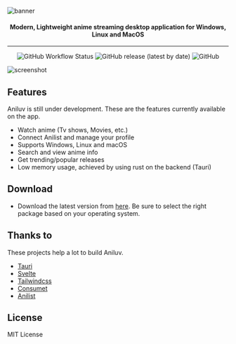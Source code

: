 ![banner](https://i.imgur.com/UY0Iv7x.png)

<h4 align="center"> Modern, Lightweight anime streaming desktop application for Windows, Linux and MacOS </h4>

---

<div align="center">

![GitHub Workflow Status](https://img.shields.io/github/actions/workflow/status/wovnep/aniluv/release.yml?style=plastic)
![GitHub release (latest by date)](https://img.shields.io/github/v/release/wovnep/aniluv)
![GitHub](https://img.shields.io/github/license/wovnep/aniluv)

</div>

![screenshot](https://i.imgur.com/3ceUpAh.png)

## Features

Aniluv is still under development. These are the features currently available on the app.

-   Watch anime (Tv shows, Movies, etc.)
-   Connect Anilist and manage your profile
-   Supports Windows, Linux and macOS
-   Search and view anime info
-   Get trending/popular releases
-   Low memory usage, achieved by using rust on the backend (Tauri)

## Download

-   Download the latest version from [here](https://github.com/wovnep/aniluv/releases/latest). Be sure to select the right package based on your operating system.

## Thanks to

These projects help a lot to build Aniluv.

-   [Tauri](https://tauri.app/)
-   [Svelte](https://svelte.dev/)
-   [Tailwindcss](https://tailwindcss.com/)
-   [Consumet](https://github.com/consumet)
-   [Anilist](https://anilist.co/)

## License

MIT License
